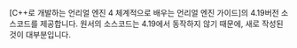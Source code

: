 [C++로 개발하는 언리얼 엔진 4 체계적으로 배우는 언리얼 엔진 가이드]의 4.19버전 소스코드를 제공합니다.
원서의 소스코드는 4.19에서 동작하지 않기 때문에, 새로 작성된 것이 대부분입니다.